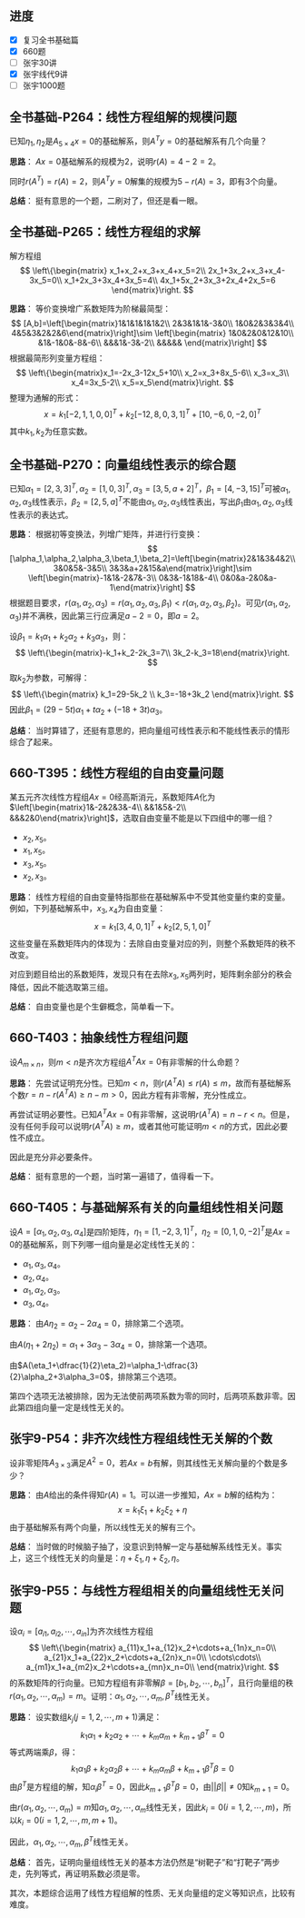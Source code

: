 
## 进度

- [x] 复习全书基础篇
- [x] 660题
- [ ] 张宇30讲
- [x] 张宇线代9讲
- [ ] 张宇1000题

## 全书基础-P264：线性方程组解的规模问题

已知$\eta_1,\eta_2$是$A_{5\times 4}x=0$的基础解系，则$A^Ty=0$的基础解系有几个向量？

**思路**：
$Ax=0$基础解系的规模为2，说明$r(A)=4-2=2$。

同时$r(A^T)=r(A)=2$，则$A^Ty=0$解集的规模为$5-r(A)=3$，即有3个向量。

**总结**：
挺有意思的一个题，二刷对了，但还是看一眼。

## 全书基础-P265：线性方程组的求解

解方程组
$$
\left\{\begin{matrix}
x_1+x_2+x_3+x_4+x_5=2\\
2x_1+3x_2+x_3+x_4-3x_5=0\\
x_1+2x_3+3x_4+3x_5=4\\
4x_1+5x_2+3x_3+2x_4+2x_5=6
\end{matrix}\right.
$$

**思路**：
等价变换增广系数矩阵为阶梯最简型：
$$
[A,b]=\left[\begin{matrix}1&1&1&1&1&2\\ 2&3&1&1&-3&0\\ 1&0&2&3&3&4\\ 4&5&3&2&2&6\end{matrix}\right]\sim \left[\begin{matrix}
1&0&2&0&12&10\\ &1&-1&0&-8&-6\\ &&&1&-3&-2\\ &&&&&
\end{matrix}\right]
$$
根据最简形列变量方程组：
$$
\left\{\begin{matrix}x_1=-2x_3-12x_5+10\\ x_2=x_3+8x_5-6\\ x_3=x_3\\ x_4=3x_5-2\\ x_5=x_5\end{matrix}\right.
$$
整理为通解的形式：
$$
x=k_1[-2,1,1,0,0]^T+k_2[-12,8,0,3,1]^T+[10,-6,0,-2,0]^T
$$
其中$k_1,k_2$为任意实数。

## 全书基础-P270：向量组线性表示的综合题

已知$\alpha_1=[2,3,3]^T,\alpha_2=[1,0,3]^T,\alpha_3=[3,5,a+2]^T$，$\beta_1=[4,-3,15]^T$可被$\alpha_1,\alpha_2,\alpha_3$线性表示，$\beta_2=[2,5,a]^T$不能由$\alpha_1,\alpha_2,\alpha_3$线性表出，写出$\beta_1$由$\alpha_1,\alpha_2,\alpha_3$线性表示的表达式。

**思路**：
根据初等变换法，列增广矩阵，并进行行变换：
$$
[\alpha_1,\alpha_2,\alpha_3,\beta_1,\beta_2]=\left[\begin{matrix}2&1&3&4&2\\ 3&0&5&-3&5\\ 3&3&a+2&15&a\end{matrix}\right]\sim \left[\begin{matrix}-1&1&-2&7&-3\\ 0&3&-1&18&-4\\ 0&0&a-2&0&a-1\end{matrix}\right]
$$
根据题目要求，$r(\alpha_1,\alpha_2,\alpha_3)=r(\alpha_1,\alpha_2,\alpha_3,\beta_1)<r(\alpha_1,\alpha_2,\alpha_3,\beta_2)$。可见$r(\alpha_1,\alpha_2,\alpha_3)$并不满秩，因此第三行应满足$a-2=0$，即$a=2$。

设$\beta_1=k_1\alpha_1+k_2\alpha_2+k_3\alpha_3$，则：
$$
\left\{\begin{matrix}-k_1+k_2-2k_3=7\\ 3k_2-k_3=18\end{matrix}\right.
$$
取$k_2$为参数，可解得：
$$
\left\{\begin{matrix}
k_1=29-5k_2 \\
k_3=-18+3k_2
\end{matrix}\right.
$$
因此$\beta_1=(29-5t)\alpha_1+t\alpha_2+(-18+3t)\alpha_3$。

**总结**：
当时算错了，还挺有意思的，把向量组可线性表示和不能线性表示的情形综合了起来。

## 660-T395：线性方程组的自由变量问题

某五元齐次线性方程组$Ax=0$经高斯消元，系数矩阵$A$化为$\left[\begin{matrix}1&-2&2&3&-4\\ &&1&5&-2\\ &&&2&0\end{matrix}\right]$，选取自由变量不能是以下四组中的哪一组？
- $x_2,x_5$。
- $x_1,x_5$。
- $x_3,x_5$。
- $x_2,x_3$。

**思路**：
线性方程组的自由变量特指那些在基础解系中不受其他变量约束的变量。例如，下列基础解系中，$x_3,x_4$为自由变量：
$$
x=k_1[3,4,0,1]^T+k_2[2,5,1,0]^T
$$
这些变量在系数矩阵内的体现为：去除自由变量对应的列，则整个系数矩阵的秩不改变。

对应到题目给出的系数矩阵，发现只有在去除$x_3,x_5$两列时，矩阵剩余部分的秩会降低，因此不能选取第三组。

**总结**：
自由变量也是个生僻概念，简单看一下。

## 660-T403：抽象线性方程组问题

设$A_{m\times n}$，则$m<n$是齐次方程组$A^TAx=0$有非零解的什么命题？

**思路**：
先尝试证明充分性。已知$m<n$，则$r(A^TA)\le r(A)\le m$，故而有基础解系个数$r=n-r(A^TA)\ge n-m>0$，因此方程有非零解，充分性成立。

再尝试证明必要性。已知$A^TAx=0$有非零解，这说明$r(A^TA)=n-r<n$。但是，没有任何手段可以说明$r(A^TA)\ge m$，或者其他可能证明$m<n$的方式，因此必要性不成立。

因此是充分非必要条件。

**总结**：
挺有意思的一个题，当时第一遍错了，值得看一下。

## 660-T405：与基础解系有关的向量组线性相关问题

设$A=[\alpha_1,\alpha_2,\alpha_3,\alpha_4]$是四阶矩阵，$\eta_1=[1,-2,3,1]^T$，$\eta_2=[0,1,0,-2]^T$是$Ax=0$的基础解系，则下列哪一组向量是必定线性无关的：
- $\alpha_1,\alpha_3,\alpha_4$。
- $\alpha_2,\alpha_4$。
- $\alpha_1,\alpha_2,\alpha_3$。
- $\alpha_3,\alpha_4$。

**思路**：
由$A\eta_2=\alpha_2-2\alpha_4=0$，排除第二个选项。

由$A(\eta_1+2\eta_2)=\alpha_1+3\alpha_3-3\alpha_4=0$，排除第一个选项。

由$A(\eta_1+\dfrac{1}{2}\eta_2)=\alpha_1-\dfrac{3}{2}\alpha_2+3\alpha_3=0$，排除第三个选项。

第四个选项无法被排除，因为无法使前两项系数为零的同时，后两项系数非零。因此第四组向量一定是线性无关的。

## 张宇9-P54：非齐次线性方程组线性无关解的个数

设非零矩阵$A_{3\times 3}$满足$A^2=0$，若$Ax=b$有解，则其线性无关解向量的个数是多少？

**思路**：
由$A$给出的条件得知$r(A)=1$。可以进一步推知，$Ax=b$解的结构为：
$$
x=k_1\xi_1+k_2\xi_2+\eta
$$
由于基础解系有两个向量，所以线性无关的解有三个。

**总结**：
当时做的时候脑子抽了，没意识到特解一定与基础解系线性无关。事实上，这三个线性无关的向量是：$\eta+\xi_1,\eta+\xi_2,\eta$。

## 张宇9-P55：与线性方程组相关的向量组线性无关问题

设$\alpha_i=[a_{i1},a_{i2},\cdots,a_{in}]$为齐次线性方程组
$$
\left\{\begin{matrix}
a_{11}x_1+a_{12}x_2+\cdots+a_{1n}x_n=0\\
a_{21}x_1+a_{22}x_2+\cdots+a_{2n}x_n=0\\
\cdots\cdots\\
a_{m1}x_1+a_{m2}x_2+\cdots+a_{mn}x_n=0\\
\end{matrix}\right.
$$
的系数矩阵的行向量。已知方程组有非零解$\beta=[b_1,b_2,\cdots,b_n]^T$，且行向量组的秩$r(\alpha_1,\alpha_2,\cdots,\alpha_m)=m$。证明：$\alpha_1,\alpha_2,\cdots,\alpha_m,\beta^T$线性无关。

**思路**：
设实数组$k_j(j=1,2,\cdots,m+1)$满足：
$$
k_1\alpha_1+k_2\alpha_2+\cdots+k_{m}\alpha_m+k_{m+1}\beta^T=0
$$
等式两端乘$\beta$，得：
$$
k_1\alpha_1\beta+k_2\alpha_2\beta+\cdots+k_{m}\alpha_m\beta+k_{m+1}\beta^T\beta=0
$$
由$\beta^T$是方程组的解，知$\alpha_i\beta^T=0$，因此$k_{m+1}\beta^T\beta=0$，由$||\beta||\neq 0$知$k_{m+1}=0$。

由$r(\alpha_1,\alpha_2,\cdots,\alpha_m)=m$知$\alpha_1,\alpha_2,\cdots,\alpha_m$线性无关，因此$k_i=0(i=1,2,\cdots,m)$，所以$k_i=0(i=1,2,\cdots,m,m+1)$。

因此，$\alpha_1,\alpha_2,\cdots,\alpha_m,\beta^T$线性无关。

**总结**：
首先，证明向量组线性无关的基本方法仍然是“树靶子”和“打靶子”两步走，先列等式，再证明系数必须是零。

其次，本题综合运用了线性方程组解的性质、无关向量组的定义等知识点，比较有难度。